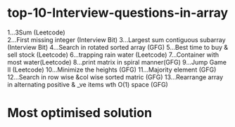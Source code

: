 # top-10-Interview-questions-in-array

1...3Sum (Leetcode)<br>
2...First missing integer (Interview Bit)
3...Largest sum contiguous subarray (Interview Bit)
4...Search in rotated sorted array (GFG)
5...Best time to buy & sell stock (Leetcode)
6...trapping rain water (Leetcode)
7...Container with most water(Leetcode)
8...print matrix in spiral manner(GFG)
9...Jump Game II (Leetcode)
10...Minimize the heights (GFG)
11...Majority element (GFG)
12...Search in row wise &col wise sorted matric (GFG)
13...Rearrange array in alternating positive & _ve items wth O(1) space (GFG)

# Most optimised solution 
